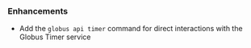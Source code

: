 ### Enhancements

* Add the `globus api timer` command for direct interactions with the Globus
  Timer service
